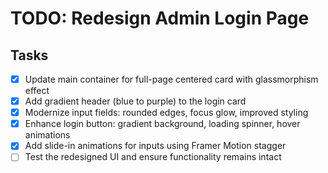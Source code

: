 # TODO: Redesign Admin Login Page

## Tasks
- [x] Update main container for full-page centered card with glassmorphism effect
- [x] Add gradient header (blue to purple) to the login card
- [x] Modernize input fields: rounded edges, focus glow, improved styling
- [x] Enhance login button: gradient background, loading spinner, hover animations
- [x] Add slide-in animations for inputs using Framer Motion stagger
- [ ] Test the redesigned UI and ensure functionality remains intact
